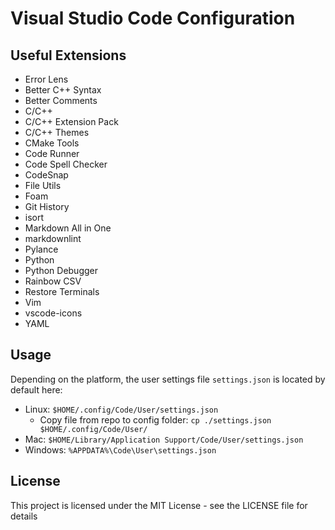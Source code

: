 # Visual Studio Code Configuration

## Useful Extensions

- Error Lens
- Better C++ Syntax
- Better Comments
- C/C++
- C/C++ Extension Pack
- C/C++ Themes
- CMake Tools
- Code Runner
- Code Spell Checker
- CodeSnap
- File Utils
- Foam
- Git History
- isort
- Markdown All in One
- markdownlint
- Pylance
- Python
- Python Debugger
- Rainbow CSV
- Restore Terminals
- Vim
- vscode-icons
- YAML

## Usage

Depending on the platform, the user settings file `settings.json` is located by default here:

- Linux: `$HOME/.config/Code/User/settings.json`
  - Copy file from repo to config folder: `cp ./settings.json $HOME/.config/Code/User/`
- Mac: `$HOME/Library/Application Support/Code/User/settings.json`
- Windows: `%APPDATA%\Code\User\settings.json`

## License
This project is licensed under the MIT License - see the LICENSE file for details
